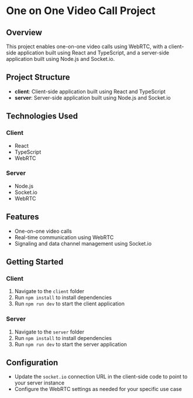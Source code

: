 # One on One Video Call Project

## Overview

This project enables one-on-one video calls using WebRTC, with a client-side application built using React and TypeScript, and a server-side application built using Node.js and Socket.io.

## Project Structure

* **client**: Client-side application built using React and TypeScript
* **server**: Server-side application built using Node.js and Socket.io

## Technologies Used

### Client

* React
* TypeScript
* WebRTC

### Server

* Node.js
* Socket.io
* WebRTC

## Features

* One-on-one video calls
* Real-time communication using WebRTC
* Signaling and data channel management using Socket.io

## Getting Started

### Client

1. Navigate to the `client` folder
2. Run `npm install` to install dependencies
3. Run `npm run dev` to start the client application

### Server

1. Navigate to the `server` folder
2. Run `npm install` to install dependencies
3. Run `npm run dev` to start the server application

## Configuration

* Update the `socket.io` connection URL in the client-side code to point to your server instance
* Configure the WebRTC settings as needed for your specific use case
